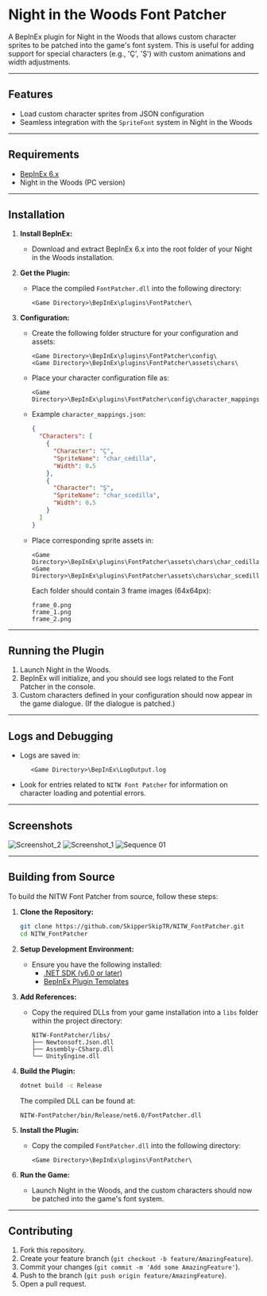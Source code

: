 # Night in the Woods Font Patcher

A BepInEx plugin for Night in the Woods that allows custom character sprites to be patched into the game's font system. This is useful for adding support for special characters (e.g., 'Ç', 'Ş') with custom animations and width adjustments.

---

## Features
- Load custom character sprites from JSON configuration
- Seamless integration with the `SpriteFont` system in Night in the Woods

---

## Requirements
- [BepInEx 6.x](https://builds.bepinex.dev/projects/bepinex_be)
- Night in the Woods (PC version)

---

## Installation

1. **Install BepInEx:**
   - Download and extract BepInEx 6.x into the root folder of your Night in the Woods installation.

2. **Get the Plugin:**
   - Place the compiled `FontPatcher.dll` into the following directory:
     ```
     <Game Directory>\BepInEx\plugins\FontPatcher\
     ```

3. **Configuration:**
   - Create the following folder structure for your configuration and assets:
     ```
     <Game Directory>\BepInEx\plugins\FontPatcher\config\
     <Game Directory>\BepInEx\plugins\FontPatcher\assets\chars\
     ```

   - Place your character configuration file as:
     ```
     <Game Directory>\BepInEx\plugins\FontPatcher\config\character_mappings.json
     ```

   - Example `character_mappings.json`:
     ```json
     {
       "Characters": [
         {
           "Character": "Ç",
           "SpriteName": "char_cedilla",
           "Width": 0.5
         },
         {
           "Character": "Ş",
           "SpriteName": "char_scedilla",
           "Width": 0.5
         }
       ]
     }
     ```

   - Place corresponding sprite assets in:
     ```
     <Game Directory>\BepInEx\plugins\FontPatcher\assets\chars\char_cedilla\
     <Game Directory>\BepInEx\plugins\FontPatcher\assets\chars\char_scedilla\
     ```
     
     Each folder should contain 3 frame images (64x64px):
     ```
     frame_0.png
     frame_1.png
     frame_2.png
     ```

---

## Running the Plugin

1. Launch Night in the Woods.  
2. BepInEx will initialize, and you should see logs related to the Font Patcher in the console.
3. Custom characters defined in your configuration should now appear in the game dialogue. (If the dialogue is patched.)

---

## Logs and Debugging

- Logs are saved in:
  ```
     <Game Directory>\BepInEx\LogOutput.log
  ```
- Look for entries related to `NITW Font Patcher` for information on character loading and potential errors.

---

## Screenshots
![Screenshot_2](https://github.com/user-attachments/assets/38804d54-3030-439a-ab8a-d44d945a4a80)
![Screenshot_1](https://github.com/user-attachments/assets/3582d287-bd2a-47ae-bd89-202d0a5fd75e)
![Sequence 01](https://github.com/user-attachments/assets/38f00061-0035-4324-9849-b9a9c569cba1)

---

## Building from Source

To build the NITW Font Patcher from source, follow these steps:

1. **Clone the Repository:**
    ```sh
    git clone https://github.com/SkipperSkipTR/NITW_FontPatcher.git
    cd NITW_FontPatcher
    ```

2. **Setup Development Environment:**
   - Ensure you have the following installed:
     - [.NET SDK (v6.0 or later)](https://dotnet.microsoft.com/download)
     - [BepInEx Plugin Templates](https://docs.bepinex.dev/master/articles/dev_guide/plugin_tutorial/1_setup.html)

3. **Add References:**
    - Copy the required DLLs from your game installation into a `libs` folder within the project directory:
      ```
      NITW-FontPatcher/libs/
      ├── Newtonsoft.Json.dll
      ├── Assembly-CSharp.dll
      └── UnityEngine.dll
      ```

4. **Build the Plugin:**
    ```sh
    dotnet build -c Release
    ```

    The compiled DLL can be found at:
    ```
    NITW-FontPatcher/bin/Release/net6.0/FontPatcher.dll
    ```

5. **Install the Plugin:**
   - Copy the compiled `FontPatcher.dll` into the following directory:
     ```
     <Game Directory>\BepInEx\plugins\FontPatcher\
     ```

6. **Run the Game:**
   - Launch Night in the Woods, and the custom characters should now be patched into the game's font system.

---

## Contributing

1. Fork this repository.
2. Create your feature branch (`git checkout -b feature/AmazingFeature`).
3. Commit your changes (`git commit -m 'Add some AmazingFeature'`).
4. Push to the branch (`git push origin feature/AmazingFeature`).
5. Open a pull request.
